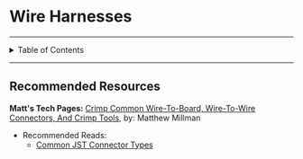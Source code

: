 # Wire Harnesses

---

<details markdown="1">
  <summary>Table of Contents</summary>

- 

</details>

---

## Recommended Resources

**Matt's Tech Pages:**
[Crimp Common Wire-To-Board, Wire-To-Wire Connectors, And Crimp Tools](https://www.mattmillman.com/info/crimpconnectors/),
by: Matthew Millman

- Recommended Reads:
    - [Common JST Connector Types](https://www.mattmillman.com/info/crimpconnectors/common-jst-connector-types/)
